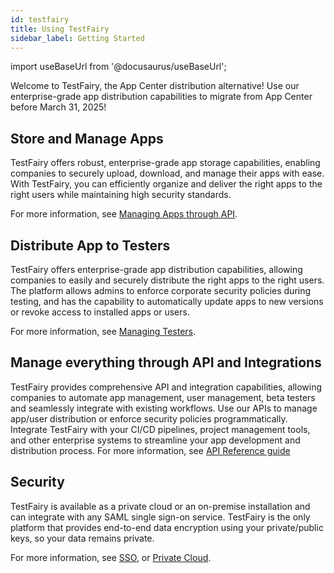 ```yaml
---
id: testfairy
title: Using TestFairy
sidebar_label: Getting Started
---
```


import useBaseUrl from '@docusaurus/useBaseUrl';

Welcome to TestFairy, the App Center distribution alternative! Use our enterprise-grade app distribution capabilities to migrate from App Center before March 31, 2025! 

## Store and Manage Apps

TestFairy offers robust, enterprise-grade app storage capabilities, enabling companies to securely upload, download, and manage their apps with ease. With TestFairy, you can efficiently organize and deliver the right apps to the right users while maintaining high security standards.

For more information, see [Managing Apps through API](/testfairy/api-reference/rest-api/).

## Distribute App to Testers

TestFairy offers enterprise-grade app distribution capabilities, allowing companies to easily and securely distribute the right apps to the right users. The platform allows admins to enforce corporate security policies during testing, and has the capability to automatically update apps to new versions or revoke access to installed apps or users.

For more information, see [Managing Testers](/testfairy/testers/managing-testers/).

## Manage everything through API and Integrations

TestFairy provides comprehensive API and integration capabilities, allowing companies to automate app management, user management, beta testers and seamlessly integrate with existing workflows. Use our APIs to manage app/user distribution or enforce security policies programmatically. 
Integrate TestFairy with your CI/CD pipelines, project management tools, and other enterprise systems to streamline your app development and distribution process.
For more information, see [API Reference guide](/testfairy/api-reference/rest-api/)

## Security

TestFairy is available as a private cloud or an on-premise installation and can integrate with any SAML single sign-on service. TestFairy is the only platform that provides end-to-end data encryption using your private/public keys, so your data remains private.

For more information, see [SSO](/testfairy/security/sso/sso-intro/), or [Private Cloud](/testfairy/security/sso/sso-intro/).
